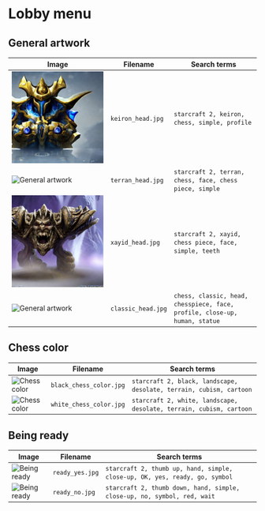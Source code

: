 # Lobby menu

## General artwork

<!-- markdownlint-disable MD013 --><!-- Tables cannot be split up over lines, hence will break 80 characters per line -->

| Image                                | Filename           | Search terms                                                               |
| ------------------------------------ | ------------------ | -------------------------------------------------------------------------- |
| ![General artwork](keiron_head.jpg) | `keiron_head.jpg` | `starcraft 2, keiron, chess, simple, profile`                             |
| ![General artwork](terran_head.jpg)  | `terran_head.jpg`  | `starcraft 2, terran, chess, face, chess piece, simple`                    |
| ![General artwork](xayid_head.jpg)    | `xayid_head.jpg`    | `starcraft 2, xayid, chess piece, face, simple, teeth`                      |
| ![General artwork](classic_head.jpg) | `classic_head.jpg` | `chess, classic, head, chesspiece, face, profile, close-up, human, statue` |

<!-- markdownlint-enable MD013 -->

## Chess color

<!-- markdownlint-disable MD013 --><!-- Tables cannot be split up over lines, hence will break 80 characters per line -->

| Image                                 | Filename                | Search terms                                                        |
| ------------------------------------- | ----------------------- | ------------------------------------------------------------------- |
| ![Chess color](black_chess_color.jpg) | `black_chess_color.jpg` | `starcraft 2, black, landscape, desolate, terrain, cubism, cartoon` |
| ![Chess color](white_chess_color.jpg) | `white_chess_color.jpg` | `starcraft 2, white, landscape, desolate, terrain, cubism, cartoon` |

<!-- markdownlint-enable MD013 -->

## Being ready

<!-- markdownlint-disable MD013 --><!-- Tables cannot be split up over lines, hence will break 80 characters per line -->

| Image                         | Filename        | Search terms                                                                |
| ----------------------------- | --------------- | --------------------------------------------------------------------------- |
| ![Being ready](ready_yes.jpg) | `ready_yes.jpg` | `starcraft 2, thumb up, hand, simple, close-up, OK, yes, ready, go, symbol` |
| ![Being ready](ready_no.jpg)  | `ready_no.jpg`  | `starcraft 2, thumb down, hand, simple, close-up, no, symbol, red, wait`    |

<!-- markdownlint-enable MD013 -->
